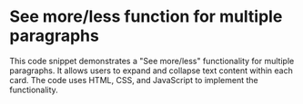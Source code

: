 # See more/less function for multiple paragraphs

This code snippet demonstrates a "See more/less" functionality for multiple paragraphs. It allows users to expand and collapse text content within each card. The code uses HTML, CSS, and JavaScript to implement the functionality.

